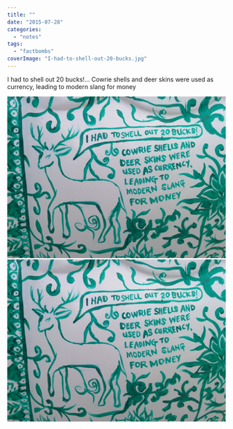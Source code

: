 ```yaml
---
title: ""
date: "2015-07-28"
categories: 
  - "notes"
tags: 
  - "factbombs"
coverImage: "I-had-to-shell-out-20-bucks.jpg"
---
```


I had to shell out 20 bucks!… Cowrie shells and deer skins were used as currency, leading to modern slang for money

[![](images/I-had-to-shell-out-20-bucks.jpg)](images/I-had-to-shell-out-20-bucks.jpg)
[![](images/I-had-to-shell-out-20-bucks.jpg)](images/I-had-to-shell-out-20-bucks.jpg)
